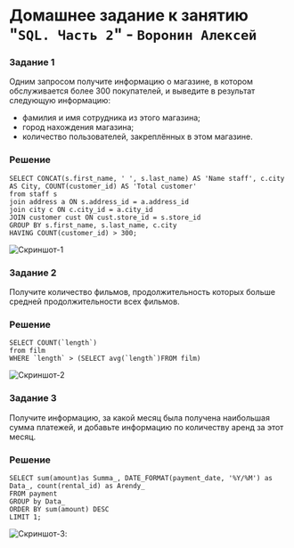 # Домашнее задание к занятию "`SQL. Часть 2`" - `Воронин Алексей`

### Задание 1

Одним запросом получите информацию о магазине, в котором обслуживается более 300 покупателей, и выведите в результат следующую информацию: 
- фамилия и имя сотрудника из этого магазина;
- город нахождения магазина;
- количество пользователей, закреплённых в этом магазине.

### Решение

```
SELECT CONCAT(s.first_name, ' ', s.last_name) AS 'Name staff', c.city AS City, COUNT(customer_id) AS 'Total customer'
from staff s
join address a ON s.address_id = a.address_id
join city c ON c.city_id = a.city_id
JOIN customer cust ON cust.store_id = s.store_id
GROUP BY s.first_name, s.last_name, c.city
HAVING COUNT(customer_id) > 300;
```
![Скриншот-1]()

### Задание 2

Получите количество фильмов, продолжительность которых больше средней продолжительности всех фильмов.

### Решение

```
SELECT COUNT(`length`)
from film
WHERE `length` > (SELECT avg(`length`)FROM film)
```
![Скриншот-2]()

### Задание 3

Получите информацию, за какой месяц была получена наибольшая сумма платежей, и добавьте информацию по количеству аренд за этот месяц.

### Решение

```
SELECT sum(amount)as Summa_, DATE_FORMAT(payment_date, '%Y/%M') as Data_, count(rental_id) as Arendy_
FROM payment
GROUP by Data_
ORDER BY sum(amount) DESC
LIMIT 1;
```
![Скриншот-3]():
